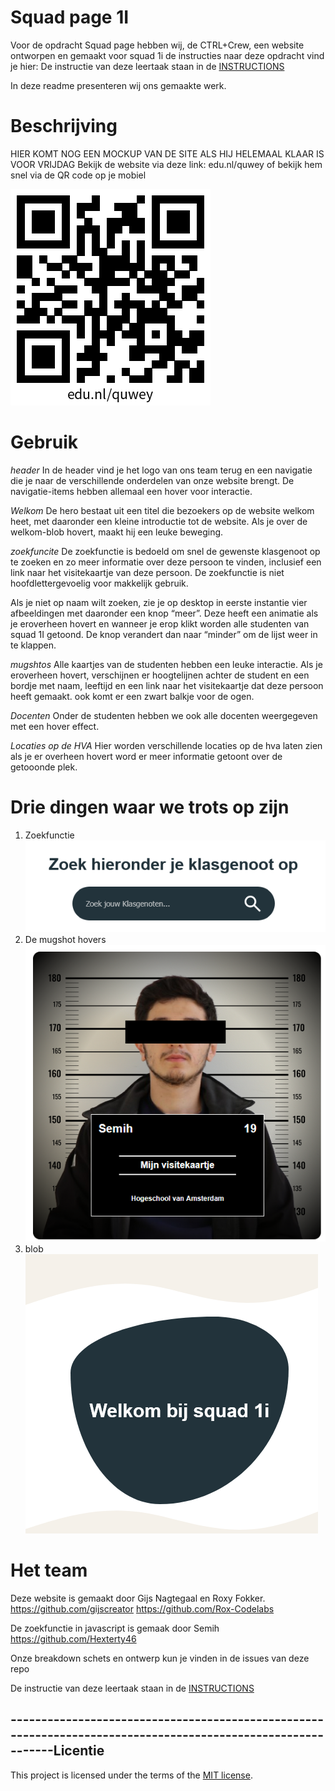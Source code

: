 # Squad page 1I 
Voor de opdracht Squad page hebben wij, de CTRL+Crew, een website ontworpen en gemaakt voor squad 1i de instructies naar deze opdracht vind je hier:
De instructie van deze leertaak staan in de [INSTRUCTIONS](https://github.com/fdnd-task/your-tribe-squad-page/blob/main/docs/INSTRUCTIONS.md)

In deze readme presenteren wij ons gemaakte werk.

# Beschrijving
HIER KOMT NOG EEN MOCKUP VAN DE SITE ALS HIJ HELEMAAL KLAAR IS VOOR VRIJDAG
Bekijk de website via deze link: edu.nl/quwey
of bekijk hem snel via de QR code op je mobiel 

![alt text](qr_quwey.png)

# Gebruik
*header*
In de header vind je het logo van ons team terug en een navigatie die je naar de verschillende onderdelen van onze website brengt. De navigatie-items hebben allemaal een hover voor interactie.

*Welkom*
De hero bestaat uit een titel die bezoekers op de website welkom heet, met daaronder een kleine introductie tot de website. Als je over de welkom-blob hovert, maakt hij een leuke beweging.

*zoekfuncite*
De zoekfunctie is bedoeld om snel de gewenste klasgenoot op te zoeken en zo meer informatie over deze persoon te vinden, inclusief een link naar het visitekaartje van deze persoon.
De zoekfunctie is niet hoofdlettergevoelig voor makkelijk gebruik.

Als je niet op naam wilt zoeken, zie je op desktop in eerste instantie vier afbeeldingen met daaronder een knop “meer”. Deze heeft een animatie als je eroverheen hovert en wanneer je erop klikt worden alle studenten van squad 1I getoond. De knop verandert dan naar “minder” om de lijst weer in te klappen.

*mugshtos*
Alle kaartjes van de studenten hebben een leuke interactie. Als je eroverheen hovert, verschijnen er hoogtelijnen achter de student en een bordje met naam, leeftijd en een link naar het visitekaartje dat deze persoon heeft gemaakt. ook komt er een zwart balkje voor de ogen. 

*Docenten*
Onder de studenten hebben we ook alle docenten weergegeven met een hover effect.

*Locaties op de HVA*
Hier worden verschillende locaties op de hva laten zien als je er overheen hovert word er meer informatie getoont over de getooonde plek.
# Drie dingen waar we trots op zijn
1. Zoekfunctie
![alt text](image-2.png)
2. De mugshot hovers
![alt text](image.png)
3. blob
![alt text](image-3.png)
# Het team
Deze website is gemaakt door Gijs Nagtegaal en Roxy Fokker.
https://github.com/gijscreator
https://github.com/Rox-Codelabs

De zoekfunctie in javascript is gemaak door Semih https://github.com/Hexterty46

Onze breakdown schets en ontwerp kun je vinden in de issues van deze repo

De instructie van deze leertaak staan in de [INSTRUCTIONS](https://github.com/fdnd-task/your-tribe-squad-page/blob/main/docs/INSTRUCTIONS.md)

## -------------------------------------------------------------------------------------------------------------Licentie

This project is licensed under the terms of the [MIT license](./LICENSE).
